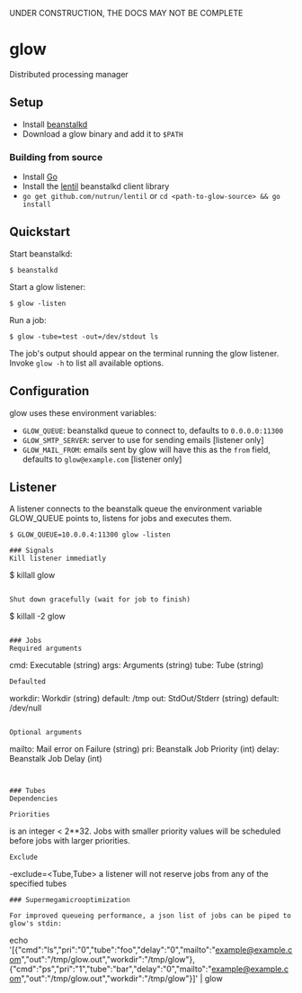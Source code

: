 UNDER CONSTRUCTION, THE DOCS MAY NOT BE COMPLETE

# glow

Distributed processing manager

## Setup 

- Install [beanstalkd](http://kr.github.com/beanstalkd/download.html)
- Download a glow binary and add it to `$PATH`

### Building from source

- Install [Go](http://golang.org/doc/install)
- Install the [lentil](https://github.com/nutrun/lentil) beanstalkd client library
- `go get github.com/nutrun/lentil` or `cd <path-to-glow-source> && go install` 

## Quickstart

Start beanstalkd:

```
$ beanstalkd
```

Start a glow listener:

```
$ glow -listen
```

Run a job:

```
$ glow -tube=test -out=/dev/stdout ls
```

The job's output should appear on the terminal running the glow listener. Invoke `glow -h` to list all available options.


## Configuration

glow uses these environment variables:

- `GLOW_QUEUE`: beanstalkd queue to connect to, defaults to `0.0.0.0:11300`
- `GLOW_SMTP_SERVER`: server to use for sending emails [listener only]
- `GLOW_MAIL_FROM`: emails sent by glow will have this as the `from` field, defaults to `glow@example.com` [listener only]

## Listener
A listener connects to the beanstalk queue the environment variable GLOW_QUEUE points to, listens for jobs and executes them.

```
$ GLOW_QUEUE=10.0.0.4:11300 glow -listen

### Signals
Kill listener immediatly
```
$ killall glow 
```

Shut down gracefully (wait for job to finish)
```
$ killall -2 glow
```

### Jobs
Required arguments
```
cmd: Executable (string)
args: Arguments (string)
tube: Tube (string)
```
Defaulted
```
workdir: Workdir (string) default: /tmp
out: StdOut/Stderr (string)  default: /dev/null
```

Optional arguments
```
mailto: Mail error on Failure (string)
pri:  Beanstalk Job Priority   (int)
delay: Beanstalk Job Delay  (int)
```


### Tubes 
Dependencies
```

```
Priorities
```
<pri> is an integer < 2**32. Jobs with smaller priority values will be scheduled before jobs with larger priorities. 
```
Exclude
```
-exclude=<Tube,Tube> a listener will not reserve jobs from any of the specified tubes
```
### Supermegamicrooptimization

For improved queueing performance, a json list of jobs can be piped to glow's stdin: 

```
echo '[{"cmd":"ls","pri":"0","tube":"foo","delay":"0","mailto":"example@example.com","out":"/tmp/glow.out","workdir":"/tmp/glow"},{"cmd":"ps","pri":"1","tube":"bar","delay":"0","mailto":"example@example.com","out":"/tmp/glow.out","workdir":"/tmp/glow"}]' | glow
```
